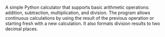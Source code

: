 A simple Python calculator that supports basic arithmetic operations: addition, subtraction, multiplication, and division. The program allows continuous calculations by using the result of the previous operation or starting fresh with a new calculation. It also formats division results to two decimal places.

